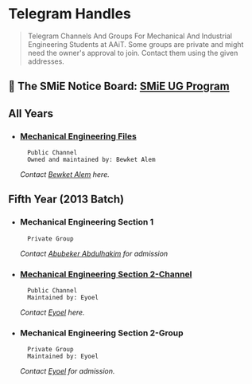 # Telegram Handles
> Telegram Channels And Groups For Mechanical And Industrial Engineering Students at AAiT.
> Some groups are private and might need the owner's approval to join. Contact them using the given addresses.

## 📰 The SMiE Notice Board: [SMiE UG Program](https://t.me/joinSMiE) 

## All Years
  - ###    [Mechanical Engineering Files](https://t.me/mechanicalengineeringfiles)
          Public Channel
          Owned and maintained by: Bewket Alem
    *Contact [Bewket Alem](https://t.me/bewale) here.*
## Fifth Year (2013 Batch)
  - ###    Mechanical Engineering Section 1
          Private Group
    *Contact [Abubeker Abdulhakim](https://t.me/abuabulkhase) for admission*
  - ###    [Mechanical Engineering Section 2-Channel](https://t.me/mech_sec_2_info_center)
          Public Channel
          Maintained by: Eyoel
    *Contact [Eyoel](https://t.me/birhanetinsae20) here.*
  - ###    Mechanical Engineering Section 2-Group
          Private Group
          Maintained by: Eyoel
    *Contact [Eyoel](https://t.me/birhanetinsae20) for admission.*
